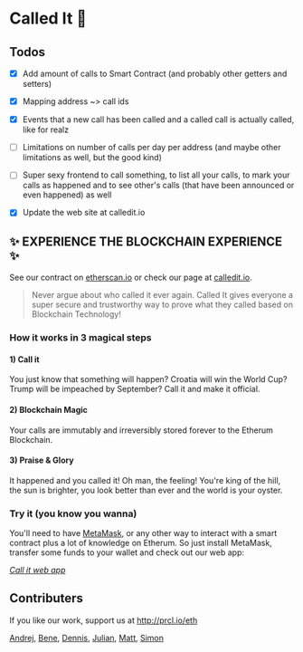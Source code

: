 # Called It 🏅 

## Todos

- [X] Add amount of calls to Smart Contract (and probably other getters and setters)

- [X] Mapping address ~> call ids 

- [X] Events that a new call has been called and a called call is actually called, like for realz

- [ ] Limitations on number of calls per day per address (and maybe other limitations as well, but the good kind)

- [ ] Super sexy frontend to call something, to list all your calls, to mark your calls as happened and to see other's calls (that have been announced or even happened) as well

- [x] Update the web site at calledit.io

## ✨ EXPERIENCE THE BLOCKCHAIN EXPERIENCE ✨

See our contract on [etherscan.io](https://etherscan.io/address/0x7e26024f100dbbc9781f14e2d4e5cba49a3f9081) or check our page at [calledit.io](https://calledit.io).

> Never argue about who called it ever again. Called It gives everyone a super secure and trustworthy way to prove what they called based on Blockchain Technology!

### How it works in 3 magical steps

#### 1) Call it 
You just know that something will happen? Croatia will win the World Cup? Trump will be impeached by September? Call it and make it official.

#### 2) Blockchain Magic 
Your calls are immutably and irreversibly stored forever to the Etherum Blockchain.

#### 3) Praise & Glory 
It happened and you called it! Oh man, the feeling! You're king of the hill, the sun is brighter, you look better than ever and the world is your oyster.

### Try it (you know you wanna)

You'll need to have [MetaMask](https://metamask.io/), or any other way to interact with a smart contract plus a lot of knowledge on Etherum. So just install MetaMask, transfer some funds to your wallet and check out our web app:

[*Call it web app*](http://app.calledit.io)

## Contributers

If you like our work, support us at http://prcl.io/eth

[Andrej](https://github.com/andruschka), [Bene](https://github.com/benestangl), [Dennis](https://github.com/Dennis-Schroeder), [Julian](https://github.com/jkrenge), [Matt](https://github.com/MatthewMaginniss), [Simon](https://github.com/shuesken)